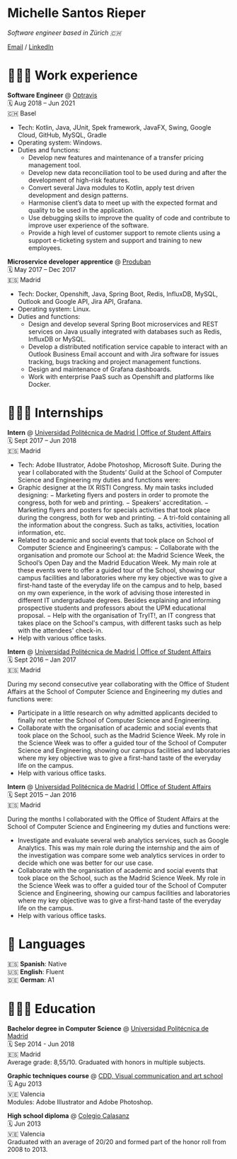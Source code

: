 # Michelle Santos Rieper 

_Software engineer based in Zürich 🇨🇭_

[Email](mailto:msantosrieper@gmail.com) / [LinkedIn](https://www.linkedin.com/in/msantosrieper/)

# 👩🏼‍💻 Work experience

**Software Engineer** @ [Optravis](https://www.optravis.com) <br>
🗓 Aug 2018 – Jun 2021 <br>
🇨🇭 Basel <br>

- Tech: Kotlin, Java, JUnit, Spek framework, JavaFX, Swing, Google Cloud, GitHub, MySQL, Gradle
- Operating system: Windows.
- Duties and functions:
    - Develop new features and maintenance of a transfer pricing management tool.
    - Develop new data reconciliation tool to be used during and after the development of high-risk features.
    - Convert several Java modules to Kotlin, apply test driven development and design patterns.
    - Harmonise client’s data to meet up with the expected format and quality to be used in the application.
    - Use debugging skills to improve the quality of code and contribute to improve user experience of the software.
    - Provide a high level of customer support to remote clients using a support e-ticketing system and support and training to new employees.
 
**Microservice developer apprentice** @ [Produban](https://santandergto.com/en/) <br>
🗓 May 2017 – Dec 2017 <br>
🇪🇸 Madrid <br>

- Tech: Docker, Openshift, Java, Spring Boot, Redis, InfluxDB, MySQL, Outlook and Google API, Jira API, Grafana.
- Operating system: Linux.
- Duties and functions:
    - Design and develop several Spring Boot microservices and REST services on Java usually integrated with databases such as Redis, InfluxDB or MySQL.
    - Develop a distributed notification service capable to interact with an Outlook Business Email account and with Jira software for issues tracking, bugs tracking and project management functions.
    - Design and maintenance of Grafana dashboards.
    - Work with enterprise PaaS such as Openshift and platforms like Docker.

# 👩🏼‍🏫 Internships
 
**Intern** @ [Universidad Politécnica de Madrid | Office of Student Affairs](https://www.upm.es/internacional) <br>
🗓 Sept 2017 – Jun 2018 <br>
🇪🇸 Madrid <br>

- Tech: Adobe Illustrator, Adobe Photoshop, Microsoft Suite.
During the year I collaborated with the Students’ Guild at the School of Computer Science and Engineering my duties and functions were:
- Graphic designer at the IX RISTI Congress. My main tasks included designing:
    − Marketing flyers and posters in order to promote the congress, both for web and printing.
    − Speakers' accreditation.
    − Marketing flyers and posters for specials activities that took place during the congress, both for web and printing.
    − A tri-fold containing all the information about the congress. Such as talks, activities, location information, etc.
- Related to academic and social events that took place on School of Computer Science and Engineering’s campus:
    − Collaborate with the organisation and promote our School at: the Madrid Science Week, the School’s Open Day and the Madrid Education Week. My main role at these events were to offer a guided tour of the School, showing our campus facilities and laboratories where my key objective was to give a first-hand taste of the everyday life on the campus and to help, based on my own experience, in the work of advising those interested in different IT undergraduate degrees. Besides explaining and informing prospective students and professors about the UPM educational proposal.
    − Help with the organisation of TryIT!, an IT congress that takes place on the School's campus, with different tasks such as help with the attendees' check-in.
- Help with various office tasks.

**Intern** @ [Universidad Politécnica de Madrid | Office of Student Affairs](https://www.upm.es/internacional) <br>
🗓 Sept 2016 – Jan 2017 <br>
🇪🇸 Madrid <br>

During my second consecutive year collaborating with the Office of Student Affairs at the School of Computer Science and Engineering my duties and functions were:
- Participate in a little research on why admitted applicants decided to finally not enter the School of Computer Science and Engineering.
- Collaborate with the organisation of academic and social events that took place on the School, such as the Madrid Science Week. My role in the Science Week was to offer a guided tour of the School of Computer Science and Engineering, showing our campus facilities and laboratories where my key objective was to give a first-hand taste of the everyday life on the campus.
- Help with various office tasks.

**Intern** @ [Universidad Politécnica de Madrid | Office of Student Affairs](https://www.upm.es/internacional) <br>
🗓 Sept 2015 – Jan 2016 <br>
🇪🇸 Madrid <br>

During the months I collaborated with the Office of Student Affairs at the School of Computer Science and Engineering my duties and functions were:
- Investigate and evaluate several web analytics services, such as Google Analytics. This was my main role during the internship and the aim of the investigation was compare some web analytics services in order to decide which one was better for our use case.
- Collaborate with the organisation of academic and social events that took place on the School, such as the Madrid Science Week. My role in the Science Week was to offer a guided tour of the School of Computer Science and Engineering, showing our campus facilities and laboratories where my key objective was to give a first-hand taste of the everyday life on the campus.
- Help with various office tasks.

# 💬 Languages

🇪🇸 **Spanish**: Native <br>
🇺🇸 **English**: Fluent <br>
🇩🇪 **German**: A1 <br>

# 👩🏼‍🎓 Education
**Bachelor degree in Computer Science** @ [Universidad Politécnica de Madrid](https://www.upm.es/internacional) <br>
🗓 Sep 2014 - Jun 2018 <br>
🇪🇸 Madrid <br>
Average grade: 8,55/10. Graduated with honors in multiple subjects.

**Graphic techniques course** @ [CDD, Visual communication and art school](https://www.institutocreativodigital.com) <br>
🗓 Agu 2013 <br>
🇻🇪 Valencia <br>
Modules: Adobe Illustrator and Adobe Photoshop.

**High school diploma** @ [Colegio Calasanz](https://www.colegiocalasanz.com.ve) <br>
🗓 Jun 2013 <br>
🇻🇪 Valencia <br>
Graduated with an average of 20/20 and formed part of the honor roll from 2008 to 2013.